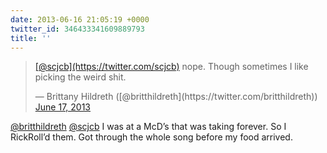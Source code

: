 ```yaml
---
date: 2013-06-16 21:05:19 +0000
twitter_id: 346433341609889793
title: ''
---
```


<blockquote class="twitter-tweet"><p lang="en" dir="ltr"><a href="https://twitter.com/scjcb?ref_src=twsrc%5Etfw">[@scjcb](https://twitter.com/scjcb)</a> nope. Though sometimes I like picking the weird shit.</p>&mdash; Brittany Hildreth ([@britthildreth](https://twitter.com/britthildreth)) <a href="https://twitter.com/britthildreth/status/346429100522614784?ref_src=twsrc%5Etfw">June 17, 2013</a></blockquote>
<script async src="https://platform.twitter.com/widgets.js" charset="utf-8"></script>

[@britthildreth](https://twitter.com/britthildreth) [@scjcb](https://twitter.com/scjcb) I was at a McD’s that was taking forever. So I RickRoll’d them. Got through the whole song before my food arrived.
